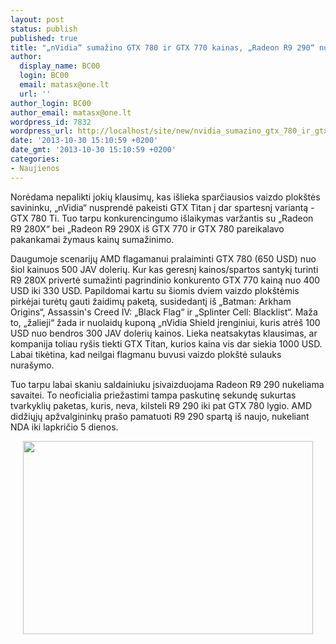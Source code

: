 ```yaml
---
layout: post
status: publish
published: true
title: "„nVidia“ sumažino GTX 780 ir GTX 770 kainas, „Radeon R9 290“ nukeliama savaitei"
author:
  display_name: BC00
  login: BC00
  email: matasx@one.lt
  url: ''
author_login: BC00
author_email: matasx@one.lt
wordpress_id: 7832
wordpress_url: http://localhost/site/new/nvidia_sumazino_gtx_780_ir_gtx_770_kainas_radeon_r9_290_nukeliama_savaitei/
date: '2013-10-30 15:10:59 +0200'
date_gmt: '2013-10-30 15:10:59 +0200'
categories:
- Naujienos
---
```

<p>
	Norėdama nepalikti jokių klausimų, kas i&scaron;lieka sparčiausios vaizdo plok&scaron;tės savininku, &bdquo;nVidia&ldquo; nusprendė pakeisti GTX Titan į dar spartesnį variantą - GTX 780 Ti. Tuo tarpu konkurencingumo i&scaron;laikymas varžantis su &bdquo;Radeon R9 280X&ldquo; bei &bdquo;Radeon R9 290X i&scaron; GTX 770 ir GTX 780 pareikalavo pakankamai žymaus kainų sumažinimo.</p>
<p>
	Daugumoje scenarijų AMD flagamanui pralaiminti GTX 780 (650 USD) nuo &scaron;iol kainuos 500 JAV dolerių. Kur kas geresnį kainos/spartos santykį turinti R9 280X privertė sumažinti pagrindinio konkurento GTX 770 kainą nuo 400 USD iki 330 USD. Papildomai kartu su &scaron;iomis dviem vaizdo plok&scaron;tėmis pirkėjai turėtų gauti žaidimų paketą, susidedantį i&scaron; &bdquo;Batman: Arkham Origins&ldquo;, Assassin&#39;s Creed IV: &bdquo;Black Flag&ldquo; ir &bdquo;Splinter Cell: Blacklist&ldquo;. Maža to, &bdquo;žalieji&ldquo; žada ir nuolaidų kuponą &bdquo;nVidia Shield įrenginiui, kuris atrė&scaron; 100 USD nuo bendros 300 JAV dolerių kainos. Lieka neatsakytas klausimas, ar kompanija toliau ry&scaron;is tiekti GTX Titan, kurios kaina vis dar siekia 1000 USD. Labai tikėtina, kad neilgai flagmanu buvusi vaizdo plok&scaron;tė sulauks nura&scaron;ymo.</p>
<p>
	Tuo tarpu labai skaniu saldainiuku įsivaizduojama Radeon R9 290 nukeliama savaitei. To neoficialia priežastimi tampa paskutinę sekundę sukurtas tvarkyklių paketas, kuris, neva, kilsteli R9 290 iki pat GTX 780 lygio. AMD didžiųjų apžvalgininkų pra&scaron;o pamatuoti R9 290 spartą i&scaron; naujo, nukeliant NDA iki lapkričio 5 dienos.</p>
<p style="text-align: center;">
	<a href="http://technews.lt/userfiles/nvidia-geforce-gtx-holiday-bundle-with-shield_678x452.jpg"><img alt="" src="http://technews.lt/userfiles/nvidia-geforce-gtx-holiday-bundle-with-shield_678x452.jpg" style="width: 464px; height: 309px;" /></a></p>
